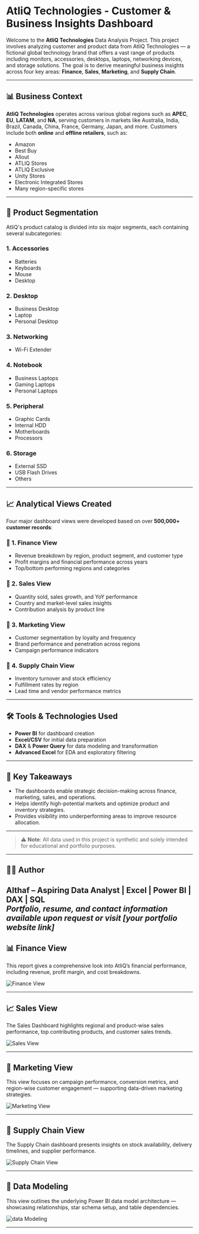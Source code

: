 # AtliQ Technologies - Customer & Business Insights Dashboard

Welcome to the **AtliQ Technologies** Data Analysis Project. This project involves analyzing customer and product data from AtliQ Technologies — a fictional global technology brand that offers a vast range of products including monitors, accessories, desktops, laptops, networking devices, and storage solutions. The goal is to derive meaningful business insights across four key areas: **Finance**, **Sales**, **Marketing**, and **Supply Chain**.

---

## 📊 Business Context

**AtliQ Technologies** operates across various global regions such as **APEC**, **EU**, **LATAM**, and **NA**, serving customers in markets like Australia, India, Brazil, Canada, China, France, Germany, Japan, and more. Customers include both **online** and **offline retailers**, such as:
- Amazon
- Best Buy
- Allout
- ATLIQ Stores
- ATLIQ Exclusive
- Unity Stores
- Electronic Integrated Stores
- Many region-specific stores

---

## 🧩 Product Segmentation

AtliQ's product catalog is divided into six major segments, each containing several subcategories:

### 1. Accessories
- Batteries
- Keyboards
- Mouse
- Desktop

### 2. Desktop
- Business Desktop
- Laptop
- Personal Desktop

### 3. Networking
- Wi-Fi Extender

### 4. Notebook
- Business Laptops
- Gaming Laptops
- Personal Laptops

### 5. Peripheral
- Graphic Cards
- Internal HDD
- Motherboards
- Processors

### 6. Storage
- External SSD
- USB Flash Drives
- Others

---

## 📈 Analytical Views Created

Four major dashboard views were developed based on over **500,000+ customer records**:

### 🔹 1. Finance View
- Revenue breakdown by region, product segment, and customer type
- Profit margins and financial performance across years
- Top/bottom performing regions and categories

### 🔹 2. Sales View
- Quantity sold, sales growth, and YoY performance
- Country and market-level sales insights
- Contribution analysis by product line

### 🔹 3. Marketing View
- Customer segmentation by loyalty and frequency
- Brand performance and penetration across regions
- Campaign performance indicators

### 🔹 4. Supply Chain View
- Inventory turnover and stock efficiency
- Fulfillment rates by region
- Lead time and vendor performance metrics

---

## 🛠️ Tools & Technologies Used

- **Power BI** for dashboard creation
- **Excel/CSV** for initial data preparation
- **DAX** & **Power Query** for data modeling and transformation
- **Advanced Excel** for EDA and exploratory filtering

---

## 📌 Key Takeaways

- The dashboards enable strategic decision-making across finance, marketing, sales, and operations.
- Helps identify high-potential markets and optimize product and inventory strategies.
- Provides visibility into underperforming areas to improve resource allocation.

---

> ⚠️ **Note**: All data used in this project is synthetic and solely intended for educational and portfolio purposes.

---

## 🙋‍♂️ Author

**Althaf** – Aspiring Data Analyst | Excel | Power BI | DAX | SQL  
*Portfolio, resume, and contact information available upon request or visit [your portfolio website link]*
-----
## 📊 Finance View

This report gives a comprehensive look into AtliQ’s financial performance, including revenue, profit margin, and cost breakdowns.

![Finance View]((https://github.com/althafofficial/Business_Insights_360/blob/main/Finance%20View.png))

---

## 📈 Sales View

The Sales Dashboard highlights regional and product-wise sales performance, top contributing products, and customer sales trends.

![Sales View](https://github.com/your-username/your-repo-name/blob/main/Sales_View.png?raw=true)

---

## 📣 Marketing View

This view focuses on campaign performance, conversion metrics, and region-wise customer engagement — supporting data-driven marketing strategies.

![Marketing View](https://github.com/your-username/your-repo-name/blob/main/Marketing_View.png?raw=true)

---

## 🚚 Supply Chain View

The Supply Chain dashboard presents insights on stock availability, delivery timelines, and supplier performance.

![Supply Chain View](https://github.com/your-username/your-repo-name/blob/main/Supply_Chain_View.png?raw=true)

---

## 🧩 Data Modeling

This view outlines the underlying Power BI data model architecture — showcasing relationships, star schema setup, and table dependencies.

![data Modeling](https://github.com/your-username/your-repo-name/blob/main/Data_Modeling_View.png?raw=true)

---

